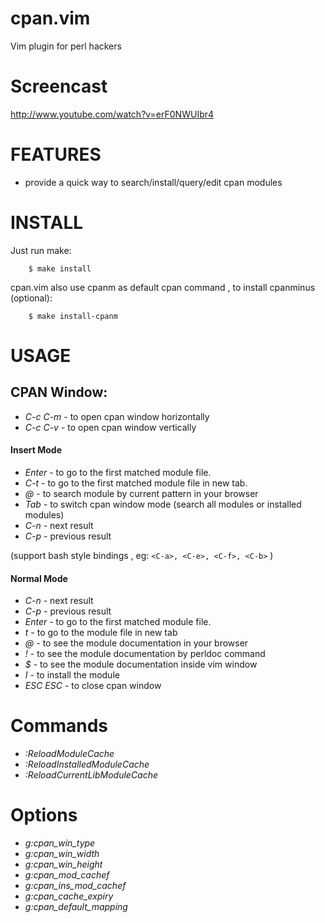 cpan.vim
========

Vim plugin for perl hackers

Screencast
==========
http://www.youtube.com/watch?v=erF0NWUIbr4

FEATURES
========

* provide a quick way to search/install/query/edit cpan modules

INSTALL
=========

Just run make:

		$ make install

cpan.vim also use cpanm as default cpan command , to install cpanminus (optional):

		$ make install-cpanm

USAGE
=========

CPAN Window:
------------


- *C-c C-m* - to open cpan window horizontally
- *C-c C-v* - to open cpan window vertically

#### Insert Mode

- *Enter*  - to go to the first matched module file.
- *C-t*    - to go to the first matched module file in new tab.
- *@*      - to search module by current pattern in your browser
- *Tab*    - to switch cpan window mode (search all modules or installed modules)
- *C-n*    - next result
- *C-p*    - previous result

(support bash style bindings , eg: `<C-a>, <C-e>, <C-f>, <C-b>` )


#### Normal Mode

- *C-n*      - next result
- *C-p*      - previous result
- *Enter*    - to go to the first matched module file.
- *t*        - to go to the module file in new tab
- *@*        - to see the module documentation in your browser
- *!*        - to see the module documentation by perldoc command
- *$*        - to see the module documentation inside vim window
- *I*        - to install the module
- *ESC ESC*  - to close cpan window


Commands
========

- *:ReloadModuleCache*
- *:ReloadInstalledModuleCache*
- *:ReloadCurrentLibModuleCache*

Options
==============

- *g:cpan_win_type*
- *g:cpan_win_width*
- *g:cpan_win_height*
- *g:cpan_mod_cachef*
- *g:cpan_ins_mod_cachef*
- *g:cpan_cache_expiry*
- *g:cpan_default_mapping*

